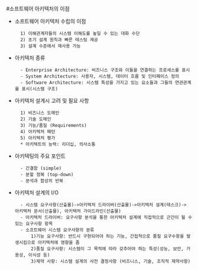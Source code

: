 #소프트웨어 아키텍처의 이점

* 소프트웨어 아키텍처 수립의 이점

        1) 이해관계자들의 시스템 이해도를 높일 수 있는 대화 수단
        2) 초기 설계 원칙과 빠른 테스팅 제공
        3) 설계 수준에서 재사용 가능
        
* 아키텍처 종류

        - Enterprise Architecture: 비즈니스 구조와 이들을 연결하는 프로세스를 표시
        - System Architecture: 사용자, 시스템, 데이터 흐름 및 인터페이스 정의
        - Software Architecture: 시스템 특성을 가지고 있는 요소들과 그들의 연관관계를 표시(시스템 구조)
        
* 아키텍처 설계시 고려 및 필요 사항

        1) 비즈니스 도메인
        2) 기술 도메인
        3) 기능/품질 (Requirements) 
        4) 아키텍처 패턴
        5) 아키텍처 평가
        * 아키텍트의 능력: 리더십, 의사소통
         
* 아키텍팅의 주요 포인트

        - 간결함 (simple)
        - 분할 정복 (top-down)
        - 분석과 합성의 반복
        
* 아키텍처 설계의 I/O

        - 시스템 요구사항(산출물)->아키텍처 드라이버(산출물)->아키텍처 설계(테스크)-> 아키텍처 문서(산출물), 아키텍처 가이드라인(산출물)
        - 아키텍처 드라이버: 요구사항 분석을 통한 아키텍처 설계에 직접적으로 근간이 될 수 있는 요구사항 항목
        - 소프트웨어 시스템 요구사항의 분류
            1)기능 요구사항: 반드시 구현되어야 하는 기능, 간접적으로 품질 요구수항을 발생시킴으로 아키텍처에 영향을 줌 
            2)품질 요구사항: 시스템이 그 목적에 따라 갖추어야 하는 특성(성능, 보안, 가용성, 이식성 등)
            3)제약 사항: 시스템 설계의 사전 결정사항 (비즈니스, 기술, 조직적 제약사항)